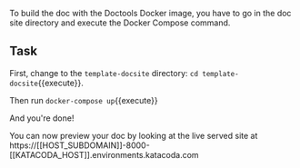 To build the doc with the Doctools Docker image, you have to go in the doc site directory and execute the Docker Compose command.

## Task

First, change to the `template-docsite` directory: `cd template-docsite`{{execute}}.

Then run `docker-compose up`{{execute}}

And you're done!

You can now preview your doc by looking at the live served site at https://[[HOST_SUBDOMAIN]]-8000-[[KATACODA_HOST]].environments.katacoda.com

